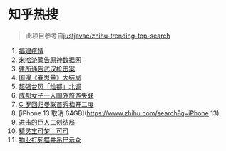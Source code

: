 # 知乎热搜

> 此项目参考自[justjavac/zhihu-trending-top-search](https://github.com/justjavac/zhihu-trending-top-search/blob/main/utils.ts)

<!-- BEGIN -->
  <!-- 最后更新时间:Mon Sep 13 2021 13:20:41 GMT+0000 (Coordinated Universal Time) -->
  1. [福建疫情](https://www.zhihu.com/search?q=福建疫情)
1. [米哈游警告原神数据网](https://www.zhihu.com/search?q=原神)
1. [律所通告武汉枪击案](https://www.zhihu.com/search?q=武汉枪击)
1. [国漫《眷思量》大结局](https://www.zhihu.com/search?q=眷思量)
1. [超强台风「灿都」北调](https://www.zhihu.com/search?q=灿都)
1. [成都女子一人国外旅游失联](https://www.zhihu.com/search?q=成都女子失联)
1. [C 罗回归曼联首秀梅开二度](https://www.zhihu.com/search?q=C罗)
1. [iPhone 13 取消 64GB](https://www.zhihu.com/search?q=iPhone 13)
1. [进击的巨人二创结局](https://www.zhihu.com/search?q=进击的巨人)
1. [精灵宝可梦：可可](https://www.zhihu.com/search?q=精灵宝可梦可可)
1. [物业打死猫并吊尸示众](https://www.zhihu.com/search?q=物业打死猫)
  <!-- END -->